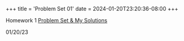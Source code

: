 +++
title = 'Problem Set 01'
date = 2024-01-20T23:20:36-08:00
+++

Homework 1 [Problem Set & My
Solutions](https://dev-undergrad/5CHw/pdfs/hw1.pdf)
<!--more--> 

01/20/23
